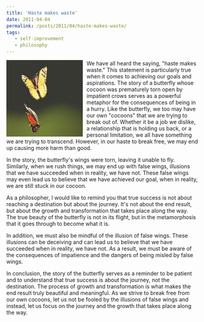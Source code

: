 ```yaml
---
title: 'Haste makes waste'
date: 2011-04-04
permalink: /posts/2011/04/haste-makes-waste/
tags:
   - self-improvement
   - philosophy
---
```


<img width="200" alt="butterfly" src="/images/posts/haste-makes-waste.png" style="float: left; margin-right: 10px;" /> We have all heard the saying, "haste makes waste." This statement is particularly true when it comes to achieving our goals and aspirations. The story of a butterfly whose cocoon was prematurely torn open by impatient crows serves as a powerful metaphor for the consequences of being in a hurry. Like the butterfly, we too may have our own "cocoons" that we are trying to break out of. Whether it be a job we dislike, a relationship that is holding us back, or a personal limitation, we all have something we are trying to transcend. However, in our haste to break free, we may end up causing more harm than good.

In the story, the butterfly's wings were torn, leaving it unable to fly. Similarly, when we rush things, we may end up with false wings, illusions that we have succeeded when in reality, we have not. These false wings may even lead us to believe that we have achieved our goal, when in reality, we are still stuck in our cocoon.

As a philosopher, I would like to remind you that true success is not about reaching a destination but about the journey. It's not about the end result, but about the growth and transformation that takes place along the way. The true beauty of the butterfly is not in its flight, but in the metamorphosis that it goes through to become what it is.

In addition, we must also be mindful of the illusion of false wings. These illusions can be deceiving and can lead us to believe that we have succeeded when in reality, we have not. As a result, we must be aware of the consequences of impatience and the dangers of being misled by false wings.

In conclusion, the story of the butterfly serves as a reminder to be patient and to understand that true success is about the journey, not the destination. The process of growth and transformation is what makes the end result truly beautiful and meaningful. As we strive to break free from our own cocoons, let us not be fooled by the illusions of false wings and instead, let us focus on the journey and the growth that takes place along the way.

